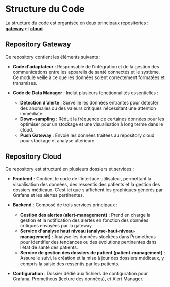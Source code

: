 # Structure du Code

La structure du code est organisée en deux principaux repositories : [**gateway**]() et [**cloud**]().

## Repository Gateway

Ce repository contient les éléments suivants :

- **Code d'adaptateur** : Responsable de l'intégration et de la gestion des communications entre les appareils de santé connectés et le système. Ce module veille à ce que les données soient correctement formatées et transmises.

- **Code de Data Manager** : Inclut plusieurs fonctionnalités essentielles :
    - **Détection d'alerte** : Surveille les données entrantes pour détecter des anomalies ou des valeurs critiques nécessitant une attention immédiate.
    - **Down-sampling** : Réduit la fréquence de certaines données pour les optimiser pour un stockage et une visualisation à long terme dans le cloud.
    - **Push Gateway** : Envoie les données traitées au repository cloud pour stockage et analyse ultérieure.

## Repository Cloud

Ce repository est structuré en plusieurs dossiers et services :

- **Frontend** : Contient le code de l'interface utilisateur, permettant la visualisation des données, des ressentis des patients et la gestion des dossiers médicaux. C'est ici que s'affichent les graphiques générés par Grafana et les alertes pertinentes.

- **Backend** : Composé de trois services principaux :
    - **Gestion des alertes (alert-management)** : Prend en charge la gestion et la notification des alertes en fonction des données critiques envoyées par la gateway.
    - **Service d'analyse haut niveau (analyse-haut-niveau-management)** : Analyse les données stockées dans Prometheus pour identifier des tendances ou des évolutions pertinentes dans l’état de santé des patients.
    - **Service de gestion des dossiers de patient (patient-management)** : Assure le suivi, la création et la mise à jour des dossiers médicaux, y compris la saisie des ressentis par les patients.

- **Configuration** : Dossier dédié aux fichiers de configuration pour Grafana, Prometheus (lecture des données), et Alert Manager.

